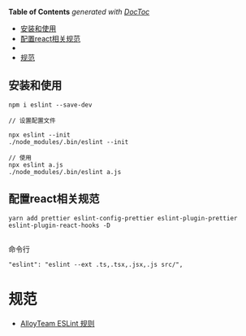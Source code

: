 <!-- START doctoc generated TOC please keep comment here to allow auto update -->
<!-- DON'T EDIT THIS SECTION, INSTEAD RE-RUN doctoc TO UPDATE -->
**Table of Contents**  *generated with [DocToc](https://github.com/thlorenz/doctoc)*

  - [安装和使用](#%E5%AE%89%E8%A3%85%E5%92%8C%E4%BD%BF%E7%94%A8)
  - [配置react相关规范](#%E9%85%8D%E7%BD%AEreact%E7%9B%B8%E5%85%B3%E8%A7%84%E8%8C%83)
  - [](#)
- [规范](#%E8%A7%84%E8%8C%83)

<!-- END doctoc generated TOC please keep comment here to allow auto update -->


## 安装和使用

    npm i eslint --save-dev

    // 设置配置文件

    npx eslint --init
    ./node_modules/.bin/eslint --init

    // 使用
    npx eslint a.js
    ./node_modules/.bin/eslint a.js

## 配置react相关规范
```
yarn add prettier eslint-config-prettier eslint-plugin-prettier eslint-plugin-react-hooks -D
```

## 
命令行
```
"eslint": "eslint --ext .ts,.tsx,.jsx,.js src/",
```

# 规范
- [AlloyTeam ESLint 规则](https://github.com/AlloyTeam/eslint-config-alloy)